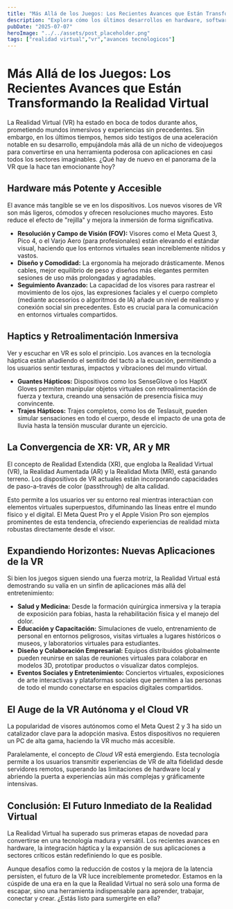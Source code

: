 ```yaml
---
title: "Más Allá de los Juegos: Los Recientes Avances que Están Transformando la Realidad Virtual"
description: "Explora cómo los últimos desarrollos en hardware, software y aplicaciones están llevando la Realidad Virtual (VR) a nuevas alturas, desde experiencias inmersivas hasta su impacto en sectores clave como la salud y la educación."
pubDate: "2025-07-07"
heroImage: "../../assets/post_placeholder.png"
tags: ["realidad virtual","vr","avances tecnologicos"]
---
```



# Más Allá de los Juegos: Los Recientes Avances que Están Transformando la Realidad Virtual

La Realidad Virtual (VR) ha estado en boca de todos durante años, prometiendo mundos inmersivos y experiencias sin precedentes. Sin embargo, en los últimos tiempos, hemos sido testigos de una aceleración notable en su desarrollo, empujándola más allá de un nicho de videojuegos para convertirse en una herramienta poderosa con aplicaciones en casi todos los sectores imaginables. ¿Qué hay de nuevo en el panorama de la VR que la hace tan emocionante hoy?

## Hardware más Potente y Accesible

El avance más tangible se ve en los dispositivos. Los nuevos visores de VR son más ligeros, cómodos y ofrecen resoluciones mucho mayores. Esto reduce el efecto de "rejilla" y mejora la inmersión de forma significativa.

*   **Resolución y Campo de Visión (FOV):** Visores como el Meta Quest 3, Pico 4, o el Varjo Aero (para profesionales) están elevando el estándar visual, haciendo que los entornos virtuales sean increíblemente nítidos y vastos.
*   **Diseño y Comodidad:** La ergonomía ha mejorado drásticamente. Menos cables, mejor equilibrio de peso y diseños más elegantes permiten sesiones de uso más prolongadas y agradables.
*   **Seguimiento Avanzado:** La capacidad de los visores para rastrear el movimiento de los ojos, las expresiones faciales y el cuerpo completo (mediante accesorios o algoritmos de IA) añade un nivel de realismo y conexión social sin precedentes. Esto es crucial para la comunicación en entornos virtuales compartidos.

## Haptics y Retroalimentación Inmersiva

Ver y escuchar en VR es solo el principio. Los avances en la tecnología háptica están añadiendo el sentido del tacto a la ecuación, permitiendo a los usuarios sentir texturas, impactos y vibraciones del mundo virtual.

*   **Guantes Hápticos:** Dispositivos como los SenseGlove o los HaptX Gloves permiten manipular objetos virtuales con retroalimentación de fuerza y textura, creando una sensación de presencia física muy convincente.
*   **Trajes Hápticos:** Trajes completos, como los de Teslasuit, pueden simular sensaciones en todo el cuerpo, desde el impacto de una gota de lluvia hasta la tensión muscular durante un ejercicio.

## La Convergencia de XR: VR, AR y MR

El concepto de Realidad Extendida (XR), que engloba la Realidad Virtual (VR), la Realidad Aumentada (AR) y la Realidad Mixta (MR), está ganando terreno. Los dispositivos de VR actuales están incorporando capacidades de paso-a-través de color (passthrough) de alta calidad.

Esto permite a los usuarios ver su entorno real mientras interactúan con elementos virtuales superpuestos, difuminando las líneas entre el mundo físico y el digital. El Meta Quest Pro y el Apple Vision Pro son ejemplos prominentes de esta tendencia, ofreciendo experiencias de realidad mixta robustas directamente desde el visor.

## Expandiendo Horizontes: Nuevas Aplicaciones de la VR

Si bien los juegos siguen siendo una fuerza motriz, la Realidad Virtual está demostrando su valía en un sinfín de aplicaciones más allá del entretenimiento:

*   **Salud y Medicina:** Desde la formación quirúrgica inmersiva y la terapia de exposición para fobias, hasta la rehabilitación física y el manejo del dolor.
*   **Educación y Capacitación:** Simulaciones de vuelo, entrenamiento de personal en entornos peligrosos, visitas virtuales a lugares históricos o museos, y laboratorios virtuales para estudiantes.
*   **Diseño y Colaboración Empresarial:** Equipos distribuidos globalmente pueden reunirse en salas de reuniones virtuales para colaborar en modelos 3D, prototipar productos o visualizar datos complejos.
*   **Eventos Sociales y Entretenimiento:** Conciertos virtuales, exposiciones de arte interactivas y plataformas sociales que permiten a las personas de todo el mundo conectarse en espacios digitales compartidos.

## El Auge de la VR Autónoma y el Cloud VR

La popularidad de visores autónomos como el Meta Quest 2 y 3 ha sido un catalizador clave para la adopción masiva. Estos dispositivos no requieren un PC de alta gama, haciendo la VR mucho más accesible.

Paralelamente, el concepto de *Cloud VR* está emergiendo. Esta tecnología permite a los usuarios transmitir experiencias de VR de alta fidelidad desde servidores remotos, superando las limitaciones de hardware local y abriendo la puerta a experiencias aún más complejas y gráficamente intensivas.

## Conclusión: El Futuro Inmediato de la Realidad Virtual

La Realidad Virtual ha superado sus primeras etapas de novedad para convertirse en una tecnología madura y versátil. Los recientes avances en hardware, la integración háptica y la expansión de sus aplicaciones a sectores críticos están redefiniendo lo que es posible.

Aunque desafíos como la reducción de costos y la mejora de la latencia persisten, el futuro de la VR luce increíblemente prometedor. Estamos en la cúspide de una era en la que la Realidad Virtual no será solo una forma de escapar, sino una herramienta indispensable para aprender, trabajar, conectar y crear. ¿Estás listo para sumergirte en ella?

